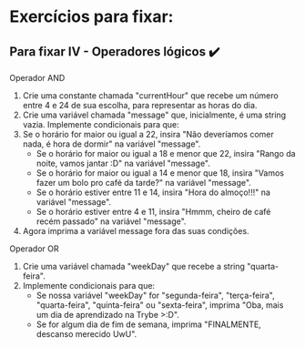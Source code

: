 # Exercícios para fixar:

## Para fixar IV - Operadores lógicos :heavy_check_mark:

Operador AND

1. Crie uma constante chamada "currentHour" que recebe um número entre 4 e 24 de sua escolha, para representar as horas do dia.
2. Crie uma variável chamada "message" que, inicialmente, é uma string vazia.
Implemente condicionais para que:
3. Se o horário for maior ou igual a 22, insira "Não deveríamos comer nada, é hora de dormir" na variável "message".
   - Se o horário for maior ou igual a 18 e menor que 22, insira "Rango da noite, vamos jantar :D" na variável "message".
   - Se o horário for maior ou igual a 14 e menor que 18, insira "Vamos fazer um bolo pro café da tarde?" na variável "message".
   - Se o horário estiver entre 11 e 14, insira "Hora do almoço!!!" na variável "message".
   - Se o horário estiver entre 4 e 11, insira "Hmmm, cheiro de café recém passado" na variável "message".
4. Agora imprima a variável message fora das suas condições.

Operador OR

1. Crie uma variável chamada "weekDay" que recebe a string "quarta-feira".
2. Implemente condicionais para que:
   - Se nossa variável "weekDay" for "segunda-feira", "terça-feira", "quarta-feira", "quinta-feira" ou "sexta-feira", imprima "Oba, mais um dia de aprendizado na Trybe >:D".
   - Se for algum dia de fim de semana, imprima "FINALMENTE, descanso merecido UwU".
